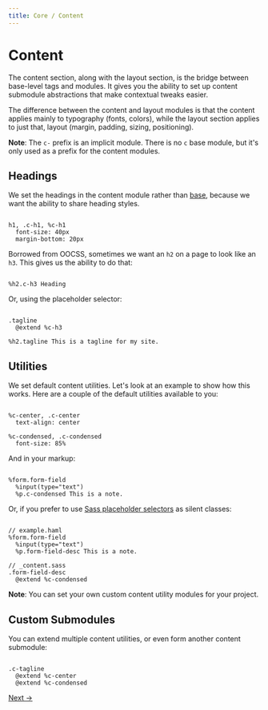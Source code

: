 ```yaml
---
title: Core / Content
---
```


# Content

The content section, along with the layout section, is the bridge between base-level tags and modules. It gives you the ability to set up content submodule abstractions that make contextual tweaks easier.

The difference between the content and layout modules is that the content applies mainly to typography (fonts, colors), while the layout section applies to just that, layout (margin, padding, sizing, positioning).

**Note**: The `c-` prefix is an implicit module. There is no `c` base module, but it's only used as a prefix for the content modules.

## Headings

We set the headings in the content module rather than [base](/core/base/), because we want the ability to share heading styles.

```

h1, .c-h1, %c-h1
  font-size: 40px
  margin-bottom: 20px
```

Borrowed from OOCSS, sometimes we want an `h2` on a page to look like an `h3`. This gives us the ability to do that:

```

%h2.c-h3 Heading
```

Or, using the placeholder selector:

```

.tagline
  @extend %c-h3

%h2.tagline This is a tagline for my site.
```

## Utilities

We set default content utilities. Let's look at an example to show how this works. Here are a couple of the default utilities available to you:

```

%c-center, .c-center
  text-align: center

%c-condensed, .c-condensed
  font-size: 85%
```

And in your markup:

```

%form.form-field
  %input(type="text")
  %p.c-condensed This is a note.
```

Or, if you prefer to use [Sass placeholder selectors](http://sass-lang.com/docs/yardoc/file.SASS_REFERENCE.html#placeholder_selectors_) as silent classes:

```

// example.haml
%form.form-field
  %input(type="text")
  %p.form-field-desc This is a note.

// _content.sass
.form-field-desc
  @extend %c-condensed
```

**Note**: You can set your own custom content utility modules for your project.

## Custom Submodules

You can extend multiple content utilities, or even form another content submodule:

```

.c-tagline
  @extend %c-center
  @extend %c-condensed
```

<a class="btn--b" href="/core/layout/">Next &rarr;</a>

